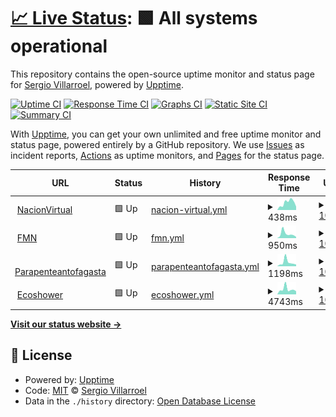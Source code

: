 # [📈 Live Status](https://nacionvirtualchile.github.io/WebMonitor): <!--live status--> **🟩 All systems operational**

This repository contains the open-source uptime monitor and status page for [Sergio Villarroel](nacionvirtual.cl), powered by [Upptime](https://github.com/upptime/upptime).

[![Uptime CI](https://github.com/nacionvirtualchile/WebMonitor/workflows/Uptime%20CI/badge.svg)](https://github.com/nacionvirtualchile/WebMonitor/actions?query=workflow%3A%22Uptime+CI%22)
[![Response Time CI](https://github.com/nacionvirtualchile/WebMonitor/workflows/Response%20Time%20CI/badge.svg)](https://github.com/nacionvirtualchile/WebMonitor/actions?query=workflow%3A%22Response+Time+CI%22)
[![Graphs CI](https://github.com/nacionvirtualchile/WebMonitor/workflows/Graphs%20CI/badge.svg)](https://github.com/nacionvirtualchile/WebMonitor/actions?query=workflow%3A%22Graphs+CI%22)
[![Static Site CI](https://github.com/nacionvirtualchile/WebMonitor/workflows/Static%20Site%20CI/badge.svg)](https://github.com/nacionvirtualchile/WebMonitor/actions?query=workflow%3A%22Static+Site+CI%22)
[![Summary CI](https://github.com/nacionvirtualchile/WebMonitor/workflows/Summary%20CI/badge.svg)](https://github.com/nacionvirtualchile/WebMonitor/actions?query=workflow%3A%22Summary+CI%22)

With [Upptime](https://upptime.js.org), you can get your own unlimited and free uptime monitor and status page, powered entirely by a GitHub repository. We use [Issues](https://github.com/nacionvirtualchile/WebMonitor/issues) as incident reports, [Actions](https://github.com/nacionvirtualchile/WebMonitor/actions) as uptime monitors, and [Pages](https://nacionvirtualchile.github.io/WebMonitor) for the status page.

<!--start: status pages-->
<!-- This summary is generated by Upptime (https://github.com/upptime/upptime) -->
<!-- Do not edit this manually, your changes will be overwritten -->
<!-- prettier-ignore -->
| URL | Status | History | Response Time | Uptime |
| --- | ------ | ------- | ------------- | ------ |
| <img alt="" src="https://icons.duckduckgo.com/ip3/www.nacionvirtual.cl.ico" height="13"> [NacionVirtual](https://www.nacionvirtual.cl) | 🟩 Up | [nacion-virtual.yml](https://github.com/nacionvirtualchile/WebMonitor/commits/HEAD/history/nacion-virtual.yml) | <details><summary><img alt="Response time graph" src="./graphs/nacion-virtual/response-time-week.png" height="20"> 438ms</summary><br><a href="https://nacionvirtualchile.github.io/webmonitor/history/nacion-virtual"><img alt="Response time 1351" src="https://img.shields.io/endpoint?url=https%3A%2F%2Fraw.githubusercontent.com%2Fnacionvirtualchile%2FWebMonitor%2FHEAD%2Fapi%2Fnacion-virtual%2Fresponse-time.json"></a><br><a href="https://nacionvirtualchile.github.io/webmonitor/history/nacion-virtual"><img alt="24-hour response time 203" src="https://img.shields.io/endpoint?url=https%3A%2F%2Fraw.githubusercontent.com%2Fnacionvirtualchile%2FWebMonitor%2FHEAD%2Fapi%2Fnacion-virtual%2Fresponse-time-day.json"></a><br><a href="https://nacionvirtualchile.github.io/webmonitor/history/nacion-virtual"><img alt="7-day response time 438" src="https://img.shields.io/endpoint?url=https%3A%2F%2Fraw.githubusercontent.com%2Fnacionvirtualchile%2FWebMonitor%2FHEAD%2Fapi%2Fnacion-virtual%2Fresponse-time-week.json"></a><br><a href="https://nacionvirtualchile.github.io/webmonitor/history/nacion-virtual"><img alt="30-day response time 1439" src="https://img.shields.io/endpoint?url=https%3A%2F%2Fraw.githubusercontent.com%2Fnacionvirtualchile%2FWebMonitor%2FHEAD%2Fapi%2Fnacion-virtual%2Fresponse-time-month.json"></a><br><a href="https://nacionvirtualchile.github.io/webmonitor/history/nacion-virtual"><img alt="1-year response time 1351" src="https://img.shields.io/endpoint?url=https%3A%2F%2Fraw.githubusercontent.com%2Fnacionvirtualchile%2FWebMonitor%2FHEAD%2Fapi%2Fnacion-virtual%2Fresponse-time-year.json"></a></details> | <details><summary><a href="https://nacionvirtualchile.github.io/webmonitor/history/nacion-virtual">100.00%</a></summary><a href="https://nacionvirtualchile.github.io/webmonitor/history/nacion-virtual"><img alt="All-time uptime 99.55%" src="https://img.shields.io/endpoint?url=https%3A%2F%2Fraw.githubusercontent.com%2Fnacionvirtualchile%2FWebMonitor%2FHEAD%2Fapi%2Fnacion-virtual%2Fuptime.json"></a><br><a href="https://nacionvirtualchile.github.io/webmonitor/history/nacion-virtual"><img alt="24-hour uptime 100.00%" src="https://img.shields.io/endpoint?url=https%3A%2F%2Fraw.githubusercontent.com%2Fnacionvirtualchile%2FWebMonitor%2FHEAD%2Fapi%2Fnacion-virtual%2Fuptime-day.json"></a><br><a href="https://nacionvirtualchile.github.io/webmonitor/history/nacion-virtual"><img alt="7-day uptime 100.00%" src="https://img.shields.io/endpoint?url=https%3A%2F%2Fraw.githubusercontent.com%2Fnacionvirtualchile%2FWebMonitor%2FHEAD%2Fapi%2Fnacion-virtual%2Fuptime-week.json"></a><br><a href="https://nacionvirtualchile.github.io/webmonitor/history/nacion-virtual"><img alt="30-day uptime 99.54%" src="https://img.shields.io/endpoint?url=https%3A%2F%2Fraw.githubusercontent.com%2Fnacionvirtualchile%2FWebMonitor%2FHEAD%2Fapi%2Fnacion-virtual%2Fuptime-month.json"></a><br><a href="https://nacionvirtualchile.github.io/webmonitor/history/nacion-virtual"><img alt="1-year uptime 99.55%" src="https://img.shields.io/endpoint?url=https%3A%2F%2Fraw.githubusercontent.com%2Fnacionvirtualchile%2FWebMonitor%2FHEAD%2Fapi%2Fnacion-virtual%2Fuptime-year.json"></a></details>
| <img alt="" src="https://icons.duckduckgo.com/ip3/www.fmn.cl.ico" height="13"> [FMN](https://www.fmn.cl) | 🟩 Up | [fmn.yml](https://github.com/nacionvirtualchile/WebMonitor/commits/HEAD/history/fmn.yml) | <details><summary><img alt="Response time graph" src="./graphs/fmn/response-time-week.png" height="20"> 950ms</summary><br><a href="https://nacionvirtualchile.github.io/webmonitor/history/fmn"><img alt="Response time 1047" src="https://img.shields.io/endpoint?url=https%3A%2F%2Fraw.githubusercontent.com%2Fnacionvirtualchile%2FWebMonitor%2FHEAD%2Fapi%2Ffmn%2Fresponse-time.json"></a><br><a href="https://nacionvirtualchile.github.io/webmonitor/history/fmn"><img alt="24-hour response time 269" src="https://img.shields.io/endpoint?url=https%3A%2F%2Fraw.githubusercontent.com%2Fnacionvirtualchile%2FWebMonitor%2FHEAD%2Fapi%2Ffmn%2Fresponse-time-day.json"></a><br><a href="https://nacionvirtualchile.github.io/webmonitor/history/fmn"><img alt="7-day response time 950" src="https://img.shields.io/endpoint?url=https%3A%2F%2Fraw.githubusercontent.com%2Fnacionvirtualchile%2FWebMonitor%2FHEAD%2Fapi%2Ffmn%2Fresponse-time-week.json"></a><br><a href="https://nacionvirtualchile.github.io/webmonitor/history/fmn"><img alt="30-day response time 1052" src="https://img.shields.io/endpoint?url=https%3A%2F%2Fraw.githubusercontent.com%2Fnacionvirtualchile%2FWebMonitor%2FHEAD%2Fapi%2Ffmn%2Fresponse-time-month.json"></a><br><a href="https://nacionvirtualchile.github.io/webmonitor/history/fmn"><img alt="1-year response time 1047" src="https://img.shields.io/endpoint?url=https%3A%2F%2Fraw.githubusercontent.com%2Fnacionvirtualchile%2FWebMonitor%2FHEAD%2Fapi%2Ffmn%2Fresponse-time-year.json"></a></details> | <details><summary><a href="https://nacionvirtualchile.github.io/webmonitor/history/fmn">100.00%</a></summary><a href="https://nacionvirtualchile.github.io/webmonitor/history/fmn"><img alt="All-time uptime 99.46%" src="https://img.shields.io/endpoint?url=https%3A%2F%2Fraw.githubusercontent.com%2Fnacionvirtualchile%2FWebMonitor%2FHEAD%2Fapi%2Ffmn%2Fuptime.json"></a><br><a href="https://nacionvirtualchile.github.io/webmonitor/history/fmn"><img alt="24-hour uptime 100.00%" src="https://img.shields.io/endpoint?url=https%3A%2F%2Fraw.githubusercontent.com%2Fnacionvirtualchile%2FWebMonitor%2FHEAD%2Fapi%2Ffmn%2Fuptime-day.json"></a><br><a href="https://nacionvirtualchile.github.io/webmonitor/history/fmn"><img alt="7-day uptime 100.00%" src="https://img.shields.io/endpoint?url=https%3A%2F%2Fraw.githubusercontent.com%2Fnacionvirtualchile%2FWebMonitor%2FHEAD%2Fapi%2Ffmn%2Fuptime-week.json"></a><br><a href="https://nacionvirtualchile.github.io/webmonitor/history/fmn"><img alt="30-day uptime 99.45%" src="https://img.shields.io/endpoint?url=https%3A%2F%2Fraw.githubusercontent.com%2Fnacionvirtualchile%2FWebMonitor%2FHEAD%2Fapi%2Ffmn%2Fuptime-month.json"></a><br><a href="https://nacionvirtualchile.github.io/webmonitor/history/fmn"><img alt="1-year uptime 99.46%" src="https://img.shields.io/endpoint?url=https%3A%2F%2Fraw.githubusercontent.com%2Fnacionvirtualchile%2FWebMonitor%2FHEAD%2Fapi%2Ffmn%2Fuptime-year.json"></a></details>
| <img alt="" src="https://icons.duckduckgo.com/ip3/parapenteantofagasta.cl.ico" height="13"> [Parapenteantofagasta](https://parapenteantofagasta.cl) | 🟩 Up | [parapenteantofagasta.yml](https://github.com/nacionvirtualchile/WebMonitor/commits/HEAD/history/parapenteantofagasta.yml) | <details><summary><img alt="Response time graph" src="./graphs/parapenteantofagasta/response-time-week.png" height="20"> 1198ms</summary><br><a href="https://nacionvirtualchile.github.io/webmonitor/history/parapenteantofagasta"><img alt="Response time 1398" src="https://img.shields.io/endpoint?url=https%3A%2F%2Fraw.githubusercontent.com%2Fnacionvirtualchile%2FWebMonitor%2FHEAD%2Fapi%2Fparapenteantofagasta%2Fresponse-time.json"></a><br><a href="https://nacionvirtualchile.github.io/webmonitor/history/parapenteantofagasta"><img alt="24-hour response time 540" src="https://img.shields.io/endpoint?url=https%3A%2F%2Fraw.githubusercontent.com%2Fnacionvirtualchile%2FWebMonitor%2FHEAD%2Fapi%2Fparapenteantofagasta%2Fresponse-time-day.json"></a><br><a href="https://nacionvirtualchile.github.io/webmonitor/history/parapenteantofagasta"><img alt="7-day response time 1198" src="https://img.shields.io/endpoint?url=https%3A%2F%2Fraw.githubusercontent.com%2Fnacionvirtualchile%2FWebMonitor%2FHEAD%2Fapi%2Fparapenteantofagasta%2Fresponse-time-week.json"></a><br><a href="https://nacionvirtualchile.github.io/webmonitor/history/parapenteantofagasta"><img alt="30-day response time 1494" src="https://img.shields.io/endpoint?url=https%3A%2F%2Fraw.githubusercontent.com%2Fnacionvirtualchile%2FWebMonitor%2FHEAD%2Fapi%2Fparapenteantofagasta%2Fresponse-time-month.json"></a><br><a href="https://nacionvirtualchile.github.io/webmonitor/history/parapenteantofagasta"><img alt="1-year response time 1398" src="https://img.shields.io/endpoint?url=https%3A%2F%2Fraw.githubusercontent.com%2Fnacionvirtualchile%2FWebMonitor%2FHEAD%2Fapi%2Fparapenteantofagasta%2Fresponse-time-year.json"></a></details> | <details><summary><a href="https://nacionvirtualchile.github.io/webmonitor/history/parapenteantofagasta">100.00%</a></summary><a href="https://nacionvirtualchile.github.io/webmonitor/history/parapenteantofagasta"><img alt="All-time uptime 99.55%" src="https://img.shields.io/endpoint?url=https%3A%2F%2Fraw.githubusercontent.com%2Fnacionvirtualchile%2FWebMonitor%2FHEAD%2Fapi%2Fparapenteantofagasta%2Fuptime.json"></a><br><a href="https://nacionvirtualchile.github.io/webmonitor/history/parapenteantofagasta"><img alt="24-hour uptime 100.00%" src="https://img.shields.io/endpoint?url=https%3A%2F%2Fraw.githubusercontent.com%2Fnacionvirtualchile%2FWebMonitor%2FHEAD%2Fapi%2Fparapenteantofagasta%2Fuptime-day.json"></a><br><a href="https://nacionvirtualchile.github.io/webmonitor/history/parapenteantofagasta"><img alt="7-day uptime 100.00%" src="https://img.shields.io/endpoint?url=https%3A%2F%2Fraw.githubusercontent.com%2Fnacionvirtualchile%2FWebMonitor%2FHEAD%2Fapi%2Fparapenteantofagasta%2Fuptime-week.json"></a><br><a href="https://nacionvirtualchile.github.io/webmonitor/history/parapenteantofagasta"><img alt="30-day uptime 99.54%" src="https://img.shields.io/endpoint?url=https%3A%2F%2Fraw.githubusercontent.com%2Fnacionvirtualchile%2FWebMonitor%2FHEAD%2Fapi%2Fparapenteantofagasta%2Fuptime-month.json"></a><br><a href="https://nacionvirtualchile.github.io/webmonitor/history/parapenteantofagasta"><img alt="1-year uptime 99.55%" src="https://img.shields.io/endpoint?url=https%3A%2F%2Fraw.githubusercontent.com%2Fnacionvirtualchile%2FWebMonitor%2FHEAD%2Fapi%2Fparapenteantofagasta%2Fuptime-year.json"></a></details>
| <img alt="" src="https://icons.duckduckgo.com/ip3/ecoshower.cl.ico" height="13"> [Ecoshower](https://ecoshower.cl) | 🟩 Up | [ecoshower.yml](https://github.com/nacionvirtualchile/WebMonitor/commits/HEAD/history/ecoshower.yml) | <details><summary><img alt="Response time graph" src="./graphs/ecoshower/response-time-week.png" height="20"> 4743ms</summary><br><a href="https://nacionvirtualchile.github.io/webmonitor/history/ecoshower"><img alt="Response time 8860" src="https://img.shields.io/endpoint?url=https%3A%2F%2Fraw.githubusercontent.com%2Fnacionvirtualchile%2FWebMonitor%2FHEAD%2Fapi%2Fecoshower%2Fresponse-time.json"></a><br><a href="https://nacionvirtualchile.github.io/webmonitor/history/ecoshower"><img alt="24-hour response time 2832" src="https://img.shields.io/endpoint?url=https%3A%2F%2Fraw.githubusercontent.com%2Fnacionvirtualchile%2FWebMonitor%2FHEAD%2Fapi%2Fecoshower%2Fresponse-time-day.json"></a><br><a href="https://nacionvirtualchile.github.io/webmonitor/history/ecoshower"><img alt="7-day response time 4743" src="https://img.shields.io/endpoint?url=https%3A%2F%2Fraw.githubusercontent.com%2Fnacionvirtualchile%2FWebMonitor%2FHEAD%2Fapi%2Fecoshower%2Fresponse-time-week.json"></a><br><a href="https://nacionvirtualchile.github.io/webmonitor/history/ecoshower"><img alt="30-day response time 9052" src="https://img.shields.io/endpoint?url=https%3A%2F%2Fraw.githubusercontent.com%2Fnacionvirtualchile%2FWebMonitor%2FHEAD%2Fapi%2Fecoshower%2Fresponse-time-month.json"></a><br><a href="https://nacionvirtualchile.github.io/webmonitor/history/ecoshower"><img alt="1-year response time 8860" src="https://img.shields.io/endpoint?url=https%3A%2F%2Fraw.githubusercontent.com%2Fnacionvirtualchile%2FWebMonitor%2FHEAD%2Fapi%2Fecoshower%2Fresponse-time-year.json"></a></details> | <details><summary><a href="https://nacionvirtualchile.github.io/webmonitor/history/ecoshower">100.00%</a></summary><a href="https://nacionvirtualchile.github.io/webmonitor/history/ecoshower"><img alt="All-time uptime 97.94%" src="https://img.shields.io/endpoint?url=https%3A%2F%2Fraw.githubusercontent.com%2Fnacionvirtualchile%2FWebMonitor%2FHEAD%2Fapi%2Fecoshower%2Fuptime.json"></a><br><a href="https://nacionvirtualchile.github.io/webmonitor/history/ecoshower"><img alt="24-hour uptime 100.00%" src="https://img.shields.io/endpoint?url=https%3A%2F%2Fraw.githubusercontent.com%2Fnacionvirtualchile%2FWebMonitor%2FHEAD%2Fapi%2Fecoshower%2Fuptime-day.json"></a><br><a href="https://nacionvirtualchile.github.io/webmonitor/history/ecoshower"><img alt="7-day uptime 100.00%" src="https://img.shields.io/endpoint?url=https%3A%2F%2Fraw.githubusercontent.com%2Fnacionvirtualchile%2FWebMonitor%2FHEAD%2Fapi%2Fecoshower%2Fuptime-week.json"></a><br><a href="https://nacionvirtualchile.github.io/webmonitor/history/ecoshower"><img alt="30-day uptime 97.89%" src="https://img.shields.io/endpoint?url=https%3A%2F%2Fraw.githubusercontent.com%2Fnacionvirtualchile%2FWebMonitor%2FHEAD%2Fapi%2Fecoshower%2Fuptime-month.json"></a><br><a href="https://nacionvirtualchile.github.io/webmonitor/history/ecoshower"><img alt="1-year uptime 97.94%" src="https://img.shields.io/endpoint?url=https%3A%2F%2Fraw.githubusercontent.com%2Fnacionvirtualchile%2FWebMonitor%2FHEAD%2Fapi%2Fecoshower%2Fuptime-year.json"></a></details>

<!--end: status pages-->

[**Visit our status website →**](https://nacionvirtualchile.github.io/WebMonitor)

## 📄 License

- Powered by: [Upptime](https://github.com/upptime/upptime)
- Code: [MIT](./LICENSE) © [Sergio Villarroel](nacionvirtual.cl)
- Data in the `./history` directory: [Open Database License](https://opendatacommons.org/licenses/odbl/1-0/)
